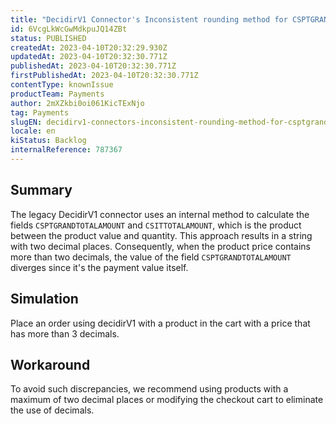 ```yaml
---
title: "DecidirV1 Connector's Inconsistent rounding method for CSPTGRANDTOTALAMOUNT and CSITTOTALAMOUNT Fields."
id: 6VcgLkWcGwMdkpuJQ14ZBt
status: PUBLISHED
createdAt: 2023-04-10T20:32:29.930Z
updatedAt: 2023-04-10T20:32:30.771Z
publishedAt: 2023-04-10T20:32:30.771Z
firstPublishedAt: 2023-04-10T20:32:30.771Z
contentType: knownIssue
productTeam: Payments
author: 2mXZkbi0oi061KicTExNjo
tag: Payments
slugEN: decidirv1-connectors-inconsistent-rounding-method-for-csptgrandtotalamount-and-csittotalamount-fields
locale: en
kiStatus: Backlog
internalReference: 787367
---
```


## Summary


The legacy DecidirV1 connector uses an internal method to calculate the fields `CSPTGRANDTOTALAMOUNT` and `CSITTOTALAMOUNT`, which is the product between the product value and quantity. This approach results in a string with two decimal places. Consequently, when the product price contains more than two decimals, the value of the field `CSPTGRANDTOTALAMOUNT` diverges since it's the payment value itself.


##

## Simulation


Place an order using decidirV1 with a product in the cart with a price that has more than 3 decimals.


##

## Workaround


To avoid such discrepancies, we recommend using products with a maximum of two decimal places or modifying the checkout cart to eliminate the use of decimals.





